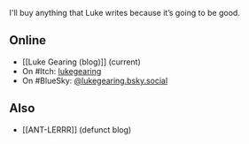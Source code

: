 
I'll buy anything that Luke writes because it’s going to be good.

## Online

- [[Luke Gearing (blog)]] (current)
- On #Itch: [lukegearing](https://lukegearing.itch.io/)
- On #BlueSky: [@lukegearing.bsky.social](https://bsky.app/profile/lukegearing.bsky.social)

## Also
- [[ANT-LERRR]] (defunct blog)
